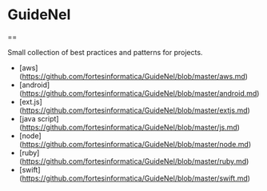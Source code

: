 # GuideNel
==

Small collection of best practices and patterns for projects.

- [aws] (https://github.com/fortesinformatica/GuideNel/blob/master/aws.md)
- [android] (https://github.com/fortesinformatica/GuideNel/blob/master/android.md)
- [ext.js] (https://github.com/fortesinformatica/GuideNel/blob/master/extjs.md)
- [java script] (https://github.com/fortesinformatica/GuideNel/blob/master/js.md)
- [node] (https://github.com/fortesinformatica/GuideNel/blob/master/node.md)
- [ruby] (https://github.com/fortesinformatica/GuideNel/blob/master/ruby.md)
- [swift] (https://github.com/fortesinformatica/GuideNel/blob/master/swift.md)
